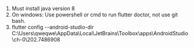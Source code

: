 1. Must install java version 8
1. On windows: Use powershell or cmd to run flutter doctor, not use git bash.
1. flutter config --android-studio-dir C:\Users\qweqwe\AppData\Local\JetBrains\Toolbox\apps\AndroidStudio\ch-0\202.7486908
